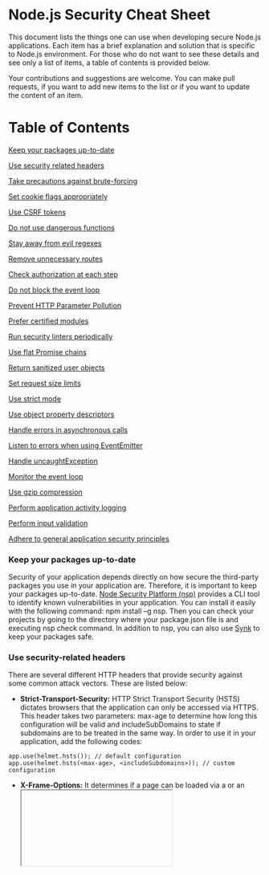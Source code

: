 # Node.js Security Cheat Sheet
This document lists the things one can use when developing secure Node.js applications. Each item has a brief explanation and solution that is specific to Node.js environment. For those who do not want to see these details and see only a list of items, a table of contents is provided below. 

Your contributions and suggestions are welcome. You can make pull requests, if you want to add new items to the list or if you want to update the content of an item.

# Table of Contents
[Keep your packages up-to-date](#p1)

[Use security related headers](#p2)

[Take precautions against brute-forcing](#p3)

[Set cookie flags appropriately](#p4)

[Use CSRF tokens](#p5)

[Do not use dangerous functions](#p6)

[Stay away from evil regexes](#p7)

[Remove unnecessary routes](#p8)

[Check authorization at each step](#p9)

[Do not block the event loop](#p10)

[Prevent HTTP Parameter Pollution](#p11)

[Prefer certified modules](#p12)

[Run security linters periodically](#p13)

[Use flat Promise chains](#p14)

[Return sanitized user objects](#p15)

[Set request size limits](#p16)

[Use strict mode](#p17)

[Use object property descriptors](#p18)

[Handle errors in asynchronous calls](#p19)

[Listen to errors when using EventEmitter](#p20)

[Handle uncaughtException](#p21)

[Monitor the event loop](#p22)

[Use gzip compression](#p23)

[Perform application activity logging](#p24)

[Perform input validation](#p25)

[Adhere to general application security principles](#p26)

<a name="p1"/>

### Keep your packages up-to-date
Security of your application depends directly on how secure the third-party packages you use in your application are.  Therefore, it is important to keep your packages up-to-date. [Node Security Platform (nsp)](https://github.com/nodesecurity/nsp) provides a CLI tool to identify known vulnerabilities in your application. You can install it easily with the following command: npm install –g nsp. Then you can check your projects by going to the directory where your package.json file is and executing nsp check command. In addition to nsp, you can also use [Synk](https://snyk.io/) to keep your packages safe.

<a name="p2"/>

### Use security-related headers
There are several different HTTP headers that provide security against some common attack vectors. These are listed below:
* __Strict-Transport-Security:__ HTTP Strict Transport Security (HSTS) dictates browsers that the application can only be accessed via HTTPS. This header takes two parameters: max-age to determine how long this configuration will be valid and includeSubDomains to state if subdomains are to be treated in the same way. In order to use it in your application, add the following codes:
```
app.use(helmet.hsts()); // default configuration
app.use(helmet.hsts(<max-age>, <includeSubdomains>)); // custom configuration
```

* __X-Frame-Options:__ It determines if a page can be loaded via a <frame> or an <iframe> element. Allowing to do so may result in clickjacking attacks which aims to deceive users to click on something different than they perceive to be clicking on. This header has 3 directives: DENY to never allow framing, SAMEORIGIN to only allow framing within the same origin and ALLOW-FROM to only allow framing from a specified URI. These behaviors can be achieved with helmet module as follows:
```
app.use(hemlet.xframe()); // default behavior (DENY)
helmet.xframe(‘sameorigin’); // SAMEORIGIN
helmet.xframe(‘allow-from’, ‘http://alloweduri.com’); //ALLOW-FROM uri
```

* __X-XSS-Protection:__ This header enables browsers to stop loading pages when browsers detect reflected cross-site scripting attacks. In order to implement this header in your application, you can use the following code:
```
var xssFilter = require('x-xss-protection');
app.use(xssFilter());
```

* __X-Content-Type-Options:__ Even if the server sets a valid Content-Type header in the response, browsers may try to sniff the MIME type of the requested resource. This header is a way to stop this behavior and tell the browser not to change MIME types specified in Content-Type header. It can be configured in the following way:
```
app.use(helmet.noSniff());
```

* __Content-Security-Policy:__ Content Security Policy is developed to reduce the risk of attacks like XSS. Basically, it allows content from a whitelist you decide. Other contents from different sources are not accepted if Content-Security-Policy headers are set correctly. It has several directives each of which prohibits loading specific type of a content. These are connect-src, font-src, frame-src, img-src, media-src, object-src, script-src, style-src and default-src. These can be assigned to self, none, unsafe-inline or unsafe-eval. You can implement these settings in your application as follows:
```
app.use(helmet.csp.policy({
	defaultPolicy: {
		“script-src”: [“’self’”],
		“img-src”: [“’self’”, “http://example.com”],
		“style-src”: [“’none’”]
	}
});
```

* __Cache-Control and Pragma:__ Cache-Control header can be used to prevent browsers from caching the given responses. It is desired for pages which contains sensitive information abouth either the user or the application. However, when implemented, it can raise serious performance issues. Therefore, the choice to use it or not should be considered thoroughly. It can be used easily by the following code:
```
app.use(helmet.noCache());
```
The above code sets Cache-Control, Surrogate-Control, Pragma and Expires headers accordingly.

* __x-Download-Options:__ This header prevents Internet Explorer from executing downloaded files in the site’s context. This achieved with noopen directive. You can do so with the following piece of code:
```
app.use(helmet.ieNoOpen());
```

* __Expect-CT:__ Certificate Transparency is a new mechanism developed to fix some structural problems regarding current SSL certificate system. It has three directives. Enforce directive dictates if the policy should be enforced or be used in report-only mode. Max-age directive specifies how long this setting will be valid. Report-uri directive specifies where the browser should send invalid CT information reports. These can be implemented in your application as follows:
```
var expectCt = require(‘expect-ct’);
app.use(expectCt({ maxAge: 123 }));
app.use(expectCt({ enforce: true, maxAge: 123 }));
app.use(expectCt({ enforce: true, maxAge: 123, reportUri: ‘http://example.com’}));
```

* __Public-Key-Pins:__ This header increases the security of HTTPS. With this header, a specific cryptographic public key is associated with a specific web server. If the server does not use the pinned keys in future, the browser regards the responses as illegitimate. It has 2 optional (reportUri, includeSubDomains) and 2 required (pin-sha256, max-age) directives. These can be used as follows:
```
app.use(helmet.hpkp({
	maxAge: 123,
	sha256s: [‘Ab3Ef123=’, ‘ZyxawuV45=’],
	reportUri: ‘http://example.com’,
	includeSubDomains: true
}));
```

* __X-Powered-By:__ X-Powered-By header is used to inform what technology is used in the server side. This is an unnecessary information leakage, so it should be removed from your application. To do so, you can use the hidePoweredBy as follows:
```
app.use(helmet.hidePoweredBy());
```

Also you can lie about the technologies used with this header. For example, even if your application does not use PHP, you can set X-Powered-By header to seem so. 
```
app.use(helmet.hidePoweredBy({ setTo: ‘PHP 4.2.0’ }));
```

<a name="p3"/>

### Take precautions against brute-forcing
Brute-forcing is a common to threat to all web applications. Attackers use brute-forcing as a password guessing attack to obtain account passwords. Therefore, application developers should take precautions against brute-force attacks especially in login pages.  Node.js has several modules available for this purpose. Here is the express-bouncer module and its simple usage:
```
var bouncer = require(‘express-bouncer’);
bouncer.whitelist.push(‘127.0.0.1’); // whitelist an IP address
// give a custom error message
bouncer.blocked = function (req, res, next, remaining) {
  res.send(429, “Too many requests have been made. Please wait “ + remaining/1000 + “ seconds.”);
};
// route to protect
app.post(“/login”, bouncer.block, function(req, res) {
  if (LoginFailed){  }
	else {
	  bouncer.reset( req );
	}
});
```

Apart from express-bouncer modules, there are several other modules that aims to mitigate brute-forcing. Ratelimiter and express-brute are examples of these modules. 
Captcha usage is also another common mechanism used against brute-forcing. There are modules developed for Node.js captchas. A common module used captcha in Node.js applications is svg-captcha. It can be used as follows:
```
var svgCaptcha = require(‘svg-captcha’);
app.get(‘/captcha’, function (req, res) {
  var captcha = svgCaptcha.create();
	req.session.captcha = captcha.text;
	res.type(‘svg’);
	res.status(200).send(captcha.data);
});
```

Also, account lockout is a perfect solution to keep attackers away from your valid users. Account lockout is possible with many modules like mongoose. You can see this blog post (http://devsmash.com/blog/implementing-max-login-attempts-with-mongoose) to see how account locking is implemented in mongoose.

<a name="p4"/>

### Set cookie flags appropriately
Generally, session information is sent over cookies in web applications. However, the usage of cookies can eliminate some attack vectors related to session management. There are some flags that can be set for each cookie. For session cookies, httpOnly and secure flags are very important. httpOnly flag prevents the cookie from being accessed by client-side JavaScript. This is an effective counter-measure for XSS attacks. Secure flag lets the cookie to be sent only if the communication is over HTTPS. Apart from these, there are other flags like domain, path and expires. Setting these flags appropriately is encouraged, but they are mostly related to cookie scope not the cookie security. Sample usage of these flags is given in the following example:
```
var session = require(‘express-session’);
app.use(session({
	secret: ‘your-secret-key’,
	key: ‘cookineName’,
	cookie: { secure: true, httpOnly: true, path: ‘/user’, sameSite: true }
}));
```

<a name="p5"/>

### Use CSRF tokens
Cross-Site Request Forgery (CSRF) aims to perform authorized action on behalf of an authenticated user, while the user is unaware of this action. CSRF attacks are generally performed for state-changing requests like password change, adding users or placing orders. Csurf is an express middleware that can be used to mitigate CSRF attacks. It can be used as follows:
```
var csrf = require(‘csurf’);
csrfProtection = csrf({ cookie: true });
app.get(‘/form’, csrfProtection, function(req, res) {
	res.render(‘send’, { csrfToken: req.csrfToken() })
})
app.post(‘/process’, parseForm, csrfProtection, function(req, res) {
	res.send(‘data is being processed’);
});
```
After writing this code, you also need to add csrfToken to your HTML form. In other 	words, you need to add the following line in your view class:
```
<input type=”hidden” name=”_csrf” value=”{{ csrfToken }}”>
```

<a name="p6"/>

### Do not use dangerous functions
There are some JavaScript functions that are too dangerous to use. To the fullest possible extent, use of such functions and modules should be avoided. The first example is the eval() function. This function takes a string argument and executes it as any other JavaScript source code. This behavior inherently leads to remote code execution vulnerability. Similarly, calls to child_process.exec are also very dangerous. This function acts as a bash interpreter and sends its arguments to /bin/sh. By injecting input to this function, attackers can execute arbitrary commands on the server. Therefore, its use is highly discouraged.
In addition to these functions, there are some modules that require special attention when being used. As an example, fs module handles filesystem operations. However, if improperly sanitized user input is fed into this module, your server’s content can be tampered. Similarly, vm module provides APIs for compiling and running code within V8 Virtual Machine contexts. Since it can perform dangerous actions by nature, it should be used within a sandbox.

<a name="p7"/>

### Stay away from evil regexes
Denial of Service (DoS) attacks aims to make one or more of an application’s resources or services unavailable for legitimate users. Some Regular Expression (Regex) implementations cause extreme situations that makes the application very slowly. Attackers can use such regex implementations to cause application to get into these extreme situations and hang for a long time.  Such regexes are called evil if it can be stuck on crafted input.  Generally, these regexes exploited by grouping with repetition and alternation with overlapping. (a+)+, (a|a?)+ are some examples of evil regexes. Fortunately, there is a Node.js module that can be used to check if a specific regex is evil or not. However, as it is stated in the module’s Github page, you cannot “be absolutely sure that this module will catch all exponential-time cases”. Its usage is as simple as follows:
```
node safe.js <regex>
node safe.js '(x+x+)+y'
```

<a name="p8"/>

### Remove unnecessary routes
A web application should not contain any page that is not used by users. Leaving such pages on the website can bring advantage to attackers. Such pages may increase the attack surface of the application. This principle is also valid for Node.js applications. All unused API routes should be disabled in Node.js applications. This occurs especially in frameworks like Sails and Feathers are used, as they automatically generate REST API endpoints. For example, in Sails, if a URL does not match a custom route, it may match one of the automatic routes and still generate a response. This situation may lead to results ranging from information leakage to arbitrary command execution. Therefore, before using such frameworks and modules, it is important to know the routes they automatically generate and remove or disable these routes. 

<a name="p9"/>

### Check authorization at each step
Authentication does not suffice to say an application is secure. Malicious users can still go through authentication and perform malicious activities in the application. In every application, principle of least privilege should be followed and regarding roles and users must be determined. Each user role should have access to the resources they must use. For your Node.js applications, you can use acl module to provide ACL (access control list) implementation. With this module, you can create roles and assign users to these roles.

<a name="p10"/>

### Do not block the event loop
Node.js is very different from common application platforms that use threads. Node.js has a single-thread event-driven architecture. By means of this architecture, throughput becomes high and programming model becomes simpler. Node.js is implemented around a non-blocking I/O event loop. With this event loop, there is no waiting on I/O or context switching. The event loop looks for events and dispatches them to handler functions. Because of this, when CPU intensive JavaScript operations are done, the event loop waits for them to finish. This is why such operations are called blocking. To overcome this problem, Node.js allows assigning callbacks to IO-blocked events. This way, the main application is not blocked and callbacks run asynchronously. Therefore, as a general principle, all blocking operations should be done asynchronously so that the event loop is not blocked. 

Even if you perform blocking operations asynchronously, it is still possible that your application may not serve as expected. This happens if there is a code outside the callback which relies on the code within the callback to run first. For example, consider the following code:
```
const fs = require(‘fs’);
fs.readFile(‘/file.txt’, (err, data) => {
  // perform actions on file content
});
fs.unlinkSync(‘/file.txt’);
```

In the above example, unlinkSync function may run before the callback, which will delete the file before the desired actions on the file content is done. Such race conditions can also impact the security of your application. An example would be a scenario where authentication is performed in callback and authenticated actions are run synchronously. In order to eliminate such race conditions, you can write all operations that rely on each other in a single non-blocking function. By doing so, you can guarantee that all operations are executed in the correct order.

<a name="p11"/>

### Prevent HTTP Parameter Pollution
HTTP Parameter Pollution(HPP) is an attach in which attackers send multiple HTTP parameters with the same name and this causes your application to interpret them in an unpredictable way. When multiple parameter values are sent, Express populates them in an array. In order to solve this issue, you can use hpp module. This module puts array parameters in req.query and/or req.body aside and just selects the last parameter value. You can use it as follows:
```
var hpp = require('hpp');
app.use(hpp());
```

<a name="p12"/>

### Prefer certified modules
Security of a Node.js application depends on security of packages it makes use of. Therefore, packages should be chosen after a careful inspection. Because, a vulnerability in one of these packages may make your application open to any attacker. In order to use packages securely, you first need to know which packages you need to use and see if there is other packages installed apart from them. You should do this periodically, since your code changes in time and that may make some previously required packages unnecessary. Also it is important to check if the package you are about to use is commonly used within Node.js developers. If a package is preferred by most developers, chance to find a security whole in the package and fix it also increases. You can use the download rate of packages, which can be seen using npm-stat.com, to decide whether to use them or not. Another indication for a good package candidate is the last time it was updated. The more often a package is updated, the more secure it becomes.  
A better way to ensure security of your packages is to use certified modules. [NodeSource](https://nodesource.com/products/certified-modules) provides packages that are monitored for security vulnerabilities. It provides a trust score for each package. This can be a good strategy when choosing third-party packages.

<a name="p13"/>

### Run security linters periodically
When developing code, keeping all security tips in mind can be really difficult. Also keeping all team members obey these rules is nearly impossible. This is why there are Static Analysis Security Testing (SAST) tools. These tools do not execute your code, but they simply look for patterns that can contain security risks. As JavaScript is a dynamic and loosely-typed language, linting tools are really essential in the software development life cycle. These tools should be run periodically and the findings should be audited. Another advantage of these tools is the feature that you can add custom rules for patterns that you may see dangerous. [ESLint](https://eslint.org/) and [JSHint](http://jshint.com/) are commonly used SAST tools for JavaScript linting.

<a name="p14"/>

### Use flat Promise chains
Asynchronous callback functions are one of the strongest features of Node.js. However, increasing layers of nesting within callback functions can become a problem. Any multistage process can become nested 10 or more levels deep. This problem is called as Pyramid of Doom or Callback Hell. In such a code, the errors and results get lost within the callback. Promises are a good way to write asynchronous code without getting into nested pyramids. Promises provide top-down execution while being asynchronous by delivering errors and results to next .then function. Another advantage of Promises is the way Promises handle the errors. If an error occurs in a Promise class, it skips over the .then functions and invokes the first .catch function it finds. This way Promises bring a higher assurance of capturing and handling errors. As a principle, you can make all your asynchronous code(apart from emitters) return promises. However, it should be noted that Promise calls can also become a pyramid. In order to completely stay away from callback hells, flat Promise chains should be used. If the module you are using does not support Promises, you can convert base object to a Promise by using Promise.promisifyAll() function. 

<a name="p15"/>

### Return sanitized user objects
Information about the users of an application is among the most critical information about the application. Therefore, user information should be stored on a different database. User tables generally include fields like id, username, full name, email address, birth date, credit card number and in some cases social security numbers. Therefore, when querying and using user objects, you need to return only needed fields as it may be vulnerable to personal information disclosure. This is also correct for other objects stored on the database. If you just need a certain field of an object, you should never return it with all of its fields. As an example you can use a function like the following whenever you need to get information on a user. By doing so, you can only return the fields that are needed for your specific operation. In other words, if you only need to list names of the users available, you are not returning their email addresses or credit card numbers in addition to their full names. 
```
exports.sanitizeUser = function(user) {
  return {
    id: user.id,
    username: user.username,
    fullName: user.fullName
  };
};
```

<a name="p16"/>

### Set request size limits
Buffering and parsing of request bodies can be cumbersome for the server. If there is no limit on the size of requests, attackers can send request with large request bodies so that they can exhaust server memory or fill disk space. However, fixing a request size limit for all requests may not be the correct behavior, since some requests like those for uploading a file to the server have more content to carry on the request body. Also, input with a JSON type is more dangerous than a multipart input, since parsing JSON is a blocking operation. Therefore, you should set request size limits for different content types. You can accomplish this very easily with express middlewares as follows:
```
app.use(express.urlencoded({ limit: “1kb” }));
app.use(express.json({ limit: “1kb” }));
app.use(express.multipart({ limit:”10mb” }));
app.use(express.limit(“5kb”)); // this will be valid for every other content type
```

<a name="p17"/>

### Use strict mode
JavaScript has some unsafe features that lies within the language itself. In order to remove these features, ES5 included a strict mode for developers. With this mode, errors that were silent previously are thrown. It also restricted optimizations for JavaScript engines. With strict mode, previously accepted bad syntax causes real errors. use "use strict". Because of these improvements, you should always use strict mode in your application. In order to enable strict mode, you just need to write _‘use strict’;_ on top of your code.

<a name="p18"/>

### Use object property descriptors
Object properties include 3 hidden attributes: writable (if false, property value cannot be changed), enumerable (if false, property cannot be used in for loops) and configurable (if false, property cannot be deleted). When defining an object property through assignment, these three hidden attributes are set to true by default. These properties can be set as follows:
```
var o = {};
Object.defineProperty(o, “a”, {
	writable: true,
	enumerable: true,
	configurable: true,
	value: “A”
});
```

Apart from these, there are some special functions for object attributes. Object.preventExtensions() prevents new properties from being added to the object.

<a name="p19"/>

### Handle errors in asynchronous calls
Errors that occur within asynchronous callbacks can be easily forgettable. Therefore, as a general principle first argument to the asynchronous calls should be an Error object. Also, express routes handle errors itself, but it should be always remembered that errors occurred in asynchronous calls made within express routes are not handled, unless an Error object is sent as a first argument. 
Errors in these callbacks can be propagated as many times as possible. Each callback that the error has been propagated to can ignore, handle or propagate the error.

<a name="p20"/>

### Listen to errors when using EventEmitter
When using EventEmitter, errors can occur anywhere in the event chain. Normally, if an error occurs in an EventEmitter object, an error event with an Error object as its argument is called. However, if there are no attached listeners to that error event, the Error object that is sent as argument is thrown and becomes an uncaught exception. In short, if you do not handle errors within an EventEmitter object properly, these unhandled errors may crash your application. Therefore, you should always listen to error events when using EventEmitter objects.
```
var events = require(‘events’);
var myEventEmitter = function(){
	events.EventEmitter.call(this);
}
require(‘util’).inherits(myEventEmitter, events.EventEmitter);
myEventEmitter.prototype.someFunction = function(param1, param2) {
	//in case of an error
	this.emit(‘error’, err);	
}
var emitter = new myEventEmitter();
emitter.on(‘error’, function(err){
	//Perform necessary error handling here
});
```

<a name="p21"/>

### Handle uncaughtException
Node.js behavior for uncaught exceptions is to print current stack trace and then terminate the thread. However, Node.js allows customization of this behavior. It provides a global object named process which is available to all Node.js applications. It is an EventEmitter object  and in case of an uncaught exception, “uncaughtException” event gets emitted and it is brought up to the main event loop. In order to provide a custom behavior for uncaught exceptions, you can bind to this event. However, resuming the application after such an uncaught exception can lead to further problems. Therefore, if you do not want to miss any uncaught exception, you should bind to uncaughtException event and cleanup any allocated resources like file descriptors, handles and similar before shutting down the process. Resuming the application is strongly discouraged as the application will be in an unknown state.
```
process.on(“uncaughtException”, function(err) {
	// clean up allocated resources
  // log necessary error details to log files
	process.exit(); // exit the process to avoid unknown state
});
```

<a name="p22"/>

### Monitor the event loop
When your application server is under heavy network traffic, it may not be able to serve its users. This is essentially a type of Denial of Service (DoS) attack. Toobusy module enables you to monitor the event loop’s responsiveness. It keeps track of lags which is lon requests wait in the queue. When it goes beyond a certain threshold, this module can indicate your server is too busy. In that case, you can stop processing incoming requests and send them 503 Server Too Busy message so that your application stay responsive. Sample use of toobusy module is shown here:
```
var toobusy = require(‘toobusy’);
var express = require(‘express’);
var app = express();
app.use(function(req, res, next) {
	if (toobusy()) {
		// log if you see necessary
		res.send(503, “Server Too Busy”);
	} else {
		next();
	}
});
```

<a name="p23"/>

### Use gzip compression
Gzip compressing can significantly decrease the size of the response body and thus it can enhance the speed and performance of your application. In order to use gzip compression in your application, you can use the following code: 
```
var compression = require(‘compression’);
var express = require(‘express’);
var app = express();
app.use(compression());
```

<a name="p24"/>

### Perform application activity logging
Logging application activity is an encouraged good practice. It makes it easier to debug any errors encountered during application runtime. It is also useful for security concerns, since it can be used during incident response. Also, these logs can be used to feed Intrusion Detection/Prevention Systems (IDS/IPS). In Node.js, there are some modules like Winston or Bunyan to perform application activity logging. These modules enable streaming and querying logs. Also, they provide a way to handle uncaught exceptions. With the following code, you can log application activities in both console and a desired log file.
```
var logger = new (Winston.Logger) ({
	transports: [
		new (winston.transports.Console)(),
		new (winston.transports.File)({ filename: ‘application.log’ })
	],
	level: ‘verbose’
});
```

Also, you can provide different transports so that you can save errors to a separate log file and general application logs to a different log file. 

<a name="p25"/>

### Perform input validation
Input validation is a crucial part of application security. Input validation failures can results in many different types of application attacks. These include SQL Injection, Cross-Site Scripting, Command Injection, Local/Remote File Inclusion, Denial of Service, Directory Traversal, LDAP Injection and many other injection attacks. In order to avoid these attacks, input to your application should be sanitized first. The best input validation technique is to use a white list of accepted inputs. However, if this is not possible, input should be first checked against expected input scheme and dangerous inputs should be escaped. In order to ease input validation in Node.js applications, there are some modules like validator and mongo-express-sanitize. 

<a name="p26"/>

### Adhere to general application security principles
This list has mainly focused on issues that are common in Node.js applications. Also, recommendations against these issues are given specific to Node.js environment. Apart from these, there are general principles that apply to web applications regardless of technologies used in application server. You should also keep those principles in mind while developing your applications. A very good reference document on these principles is developed and maintained by OWASP. You can always refer to [OWASP Web Application Security Testing Cheat Sheet](https://www.owasp.org/index.php/Web_Application_Security_Testing_Cheat_Sheet) to learn about vulnerabilities that exist in web applications and the ways to resolve these vulnerabilities.
